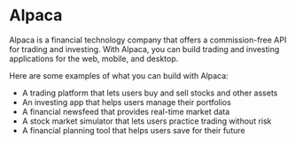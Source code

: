 # Alpaca

Alpaca is a financial technology company that offers a commission-free API for
trading and investing. With Alpaca, you can build trading and investing
applications for the web, mobile, and desktop.

Here are some examples of what you can build with Alpaca:

- A trading platform that lets users buy and sell stocks and other assets
- An investing app that helps users manage their portfolios
- A financial newsfeed that provides real-time market data
- A stock market simulator that lets users practice trading without risk
- A financial planning tool that helps users save for their future

